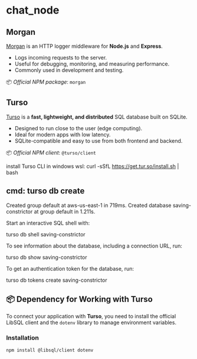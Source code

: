 # chat_node

## Morgan

[Morgan](https://www.npmjs.com/package/morgan) is an HTTP logger middleware for **Node.js** and **Express**.

- Logs incoming requests to the server.
- Useful for debugging, monitoring, and measuring performance.
- Commonly used in development and testing.

📦 _Official NPM package_: `morgan`

## Turso

[Turso](https://turso.tech) is a **fast, lightweight, and distributed** SQL database built on SQLite.

- Designed to run close to the user (edge computing).
- Ideal for modern apps with low latency.
- SQLite-compatible and easy to use from both frontend and backend.

📦 _Official NPM client_: `@turso/client`

install Turso CLI in windows wsl:
curl -sSfL https://get.tur.so/install.sh | bash

## cmd: turso db create

Created group default at aws-us-east-1 in 719ms.
Created database saving-constrictor at group default in 1.211s.

Start an interactive SQL shell with:

turso db shell saving-constrictor

To see information about the database, including a connection URL, run:

turso db show saving-constrictor

To get an authentication token for the database, run:

turso db tokens create saving-constrictor

## 📦 Dependency for Working with Turso

To connect your application with **Turso**, you need to install the official LibSQL client and the `dotenv` library to manage environment variables.

### Installation

```bash
npm install @libsql/client dotenv
```
